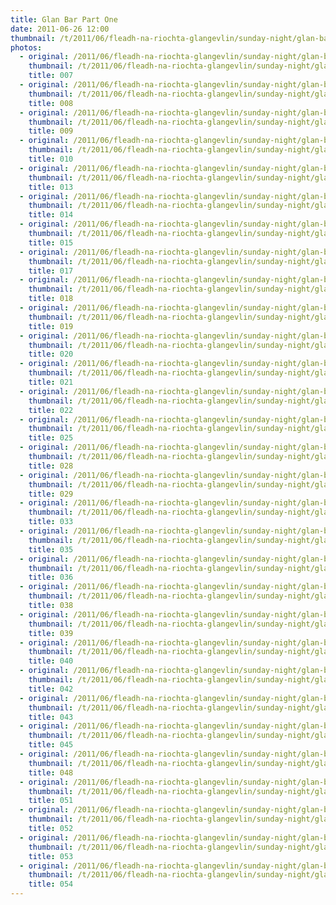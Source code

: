 ```yaml
---
title: Glan Bar Part One
date: 2011-06-26 12:00
thumbnail: /t/2011/06/fleadh-na-riochta-glangevlin/sunday-night/glan-bar-part-one/007.jpg
photos:
  - original: /2011/06/fleadh-na-riochta-glangevlin/sunday-night/glan-bar-part-one/007.jpg
    thumbnail: /t/2011/06/fleadh-na-riochta-glangevlin/sunday-night/glan-bar-part-one/007.jpg
    title: 007
  - original: /2011/06/fleadh-na-riochta-glangevlin/sunday-night/glan-bar-part-one/008.jpg
    thumbnail: /t/2011/06/fleadh-na-riochta-glangevlin/sunday-night/glan-bar-part-one/008.jpg
    title: 008
  - original: /2011/06/fleadh-na-riochta-glangevlin/sunday-night/glan-bar-part-one/009.jpg
    thumbnail: /t/2011/06/fleadh-na-riochta-glangevlin/sunday-night/glan-bar-part-one/009.jpg
    title: 009
  - original: /2011/06/fleadh-na-riochta-glangevlin/sunday-night/glan-bar-part-one/010.jpg
    thumbnail: /t/2011/06/fleadh-na-riochta-glangevlin/sunday-night/glan-bar-part-one/010.jpg
    title: 010
  - original: /2011/06/fleadh-na-riochta-glangevlin/sunday-night/glan-bar-part-one/013.jpg
    thumbnail: /t/2011/06/fleadh-na-riochta-glangevlin/sunday-night/glan-bar-part-one/013.jpg
    title: 013
  - original: /2011/06/fleadh-na-riochta-glangevlin/sunday-night/glan-bar-part-one/014.jpg
    thumbnail: /t/2011/06/fleadh-na-riochta-glangevlin/sunday-night/glan-bar-part-one/014.jpg
    title: 014
  - original: /2011/06/fleadh-na-riochta-glangevlin/sunday-night/glan-bar-part-one/015.jpg
    thumbnail: /t/2011/06/fleadh-na-riochta-glangevlin/sunday-night/glan-bar-part-one/015.jpg
    title: 015
  - original: /2011/06/fleadh-na-riochta-glangevlin/sunday-night/glan-bar-part-one/017.jpg
    thumbnail: /t/2011/06/fleadh-na-riochta-glangevlin/sunday-night/glan-bar-part-one/017.jpg
    title: 017
  - original: /2011/06/fleadh-na-riochta-glangevlin/sunday-night/glan-bar-part-one/018.jpg
    thumbnail: /t/2011/06/fleadh-na-riochta-glangevlin/sunday-night/glan-bar-part-one/018.jpg
    title: 018
  - original: /2011/06/fleadh-na-riochta-glangevlin/sunday-night/glan-bar-part-one/019.jpg
    thumbnail: /t/2011/06/fleadh-na-riochta-glangevlin/sunday-night/glan-bar-part-one/019.jpg
    title: 019
  - original: /2011/06/fleadh-na-riochta-glangevlin/sunday-night/glan-bar-part-one/020.jpg
    thumbnail: /t/2011/06/fleadh-na-riochta-glangevlin/sunday-night/glan-bar-part-one/020.jpg
    title: 020
  - original: /2011/06/fleadh-na-riochta-glangevlin/sunday-night/glan-bar-part-one/021.jpg
    thumbnail: /t/2011/06/fleadh-na-riochta-glangevlin/sunday-night/glan-bar-part-one/021.jpg
    title: 021
  - original: /2011/06/fleadh-na-riochta-glangevlin/sunday-night/glan-bar-part-one/022.jpg
    thumbnail: /t/2011/06/fleadh-na-riochta-glangevlin/sunday-night/glan-bar-part-one/022.jpg
    title: 022
  - original: /2011/06/fleadh-na-riochta-glangevlin/sunday-night/glan-bar-part-one/025.jpg
    thumbnail: /t/2011/06/fleadh-na-riochta-glangevlin/sunday-night/glan-bar-part-one/025.jpg
    title: 025
  - original: /2011/06/fleadh-na-riochta-glangevlin/sunday-night/glan-bar-part-one/028.jpg
    thumbnail: /t/2011/06/fleadh-na-riochta-glangevlin/sunday-night/glan-bar-part-one/028.jpg
    title: 028
  - original: /2011/06/fleadh-na-riochta-glangevlin/sunday-night/glan-bar-part-one/029.jpg
    thumbnail: /t/2011/06/fleadh-na-riochta-glangevlin/sunday-night/glan-bar-part-one/029.jpg
    title: 029
  - original: /2011/06/fleadh-na-riochta-glangevlin/sunday-night/glan-bar-part-one/033.jpg
    thumbnail: /t/2011/06/fleadh-na-riochta-glangevlin/sunday-night/glan-bar-part-one/033.jpg
    title: 033
  - original: /2011/06/fleadh-na-riochta-glangevlin/sunday-night/glan-bar-part-one/035.jpg
    thumbnail: /t/2011/06/fleadh-na-riochta-glangevlin/sunday-night/glan-bar-part-one/035.jpg
    title: 035
  - original: /2011/06/fleadh-na-riochta-glangevlin/sunday-night/glan-bar-part-one/036.jpg
    thumbnail: /t/2011/06/fleadh-na-riochta-glangevlin/sunday-night/glan-bar-part-one/036.jpg
    title: 036
  - original: /2011/06/fleadh-na-riochta-glangevlin/sunday-night/glan-bar-part-one/038.jpg
    thumbnail: /t/2011/06/fleadh-na-riochta-glangevlin/sunday-night/glan-bar-part-one/038.jpg
    title: 038
  - original: /2011/06/fleadh-na-riochta-glangevlin/sunday-night/glan-bar-part-one/039.jpg
    thumbnail: /t/2011/06/fleadh-na-riochta-glangevlin/sunday-night/glan-bar-part-one/039.jpg
    title: 039
  - original: /2011/06/fleadh-na-riochta-glangevlin/sunday-night/glan-bar-part-one/040.jpg
    thumbnail: /t/2011/06/fleadh-na-riochta-glangevlin/sunday-night/glan-bar-part-one/040.jpg
    title: 040
  - original: /2011/06/fleadh-na-riochta-glangevlin/sunday-night/glan-bar-part-one/042.jpg
    thumbnail: /t/2011/06/fleadh-na-riochta-glangevlin/sunday-night/glan-bar-part-one/042.jpg
    title: 042
  - original: /2011/06/fleadh-na-riochta-glangevlin/sunday-night/glan-bar-part-one/043.jpg
    thumbnail: /t/2011/06/fleadh-na-riochta-glangevlin/sunday-night/glan-bar-part-one/043.jpg
    title: 043
  - original: /2011/06/fleadh-na-riochta-glangevlin/sunday-night/glan-bar-part-one/045.jpg
    thumbnail: /t/2011/06/fleadh-na-riochta-glangevlin/sunday-night/glan-bar-part-one/045.jpg
    title: 045
  - original: /2011/06/fleadh-na-riochta-glangevlin/sunday-night/glan-bar-part-one/048.jpg
    thumbnail: /t/2011/06/fleadh-na-riochta-glangevlin/sunday-night/glan-bar-part-one/048.jpg
    title: 048
  - original: /2011/06/fleadh-na-riochta-glangevlin/sunday-night/glan-bar-part-one/051.jpg
    thumbnail: /t/2011/06/fleadh-na-riochta-glangevlin/sunday-night/glan-bar-part-one/051.jpg
    title: 051
  - original: /2011/06/fleadh-na-riochta-glangevlin/sunday-night/glan-bar-part-one/052.jpg
    thumbnail: /t/2011/06/fleadh-na-riochta-glangevlin/sunday-night/glan-bar-part-one/052.jpg
    title: 052
  - original: /2011/06/fleadh-na-riochta-glangevlin/sunday-night/glan-bar-part-one/053.jpg
    thumbnail: /t/2011/06/fleadh-na-riochta-glangevlin/sunday-night/glan-bar-part-one/053.jpg
    title: 053
  - original: /2011/06/fleadh-na-riochta-glangevlin/sunday-night/glan-bar-part-one/054.jpg
    thumbnail: /t/2011/06/fleadh-na-riochta-glangevlin/sunday-night/glan-bar-part-one/054.jpg
    title: 054
---
```

